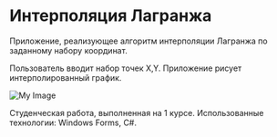 # Интерполяция Лагранжа

Приложение, реализующее алгоритм интерполяции Лагранжа по заданному набору координат.

Пользователь вводит набор точек X,Y. Приложение рисует интерполированный график.


![My Image](https://github.com/turbcool/Lagrange_Interpolation_NI/blob/master/screenshot/screen.JPG)

Студенческая работа, выполненная на 1 курсе.
Использованные технологии: Windows Forms, C#.
